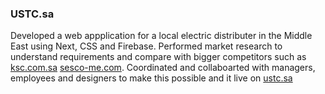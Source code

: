 ### USTC.sa

Developed a web appplication for a local electric distributer in the Middle East using Next, CSS and Firebase.
Performed market research to understand requirements and compare with bigger competitors such as [ksc.com.sa](https://www.ksc.com.sa/) [sesco-me.com](https://www.sesco-me.com/).
Coordinated and collaboarted with managers, employees and designers to make this possible and it live on [ustc.sa](https://www.ustc.sa/)
